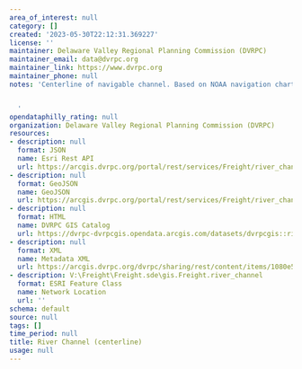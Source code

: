 ```yaml
---
area_of_interest: null
category: []
created: '2023-05-30T22:12:31.369227'
license: ''
maintainer: Delaware Valley Regional Planning Commission (DVRPC)
maintainer_email: data@dvrpc.org
maintainer_link: https://www.dvrpc.org
maintainer_phone: null
notes: 'Centerline of navigable channel. Based on NOAA navigation charts.


  '
opendataphilly_rating: null
organization: Delaware Valley Regional Planning Commission (DVRPC)
resources:
- description: null
  format: JSON
  name: Esri Rest API
  url: https://arcgis.dvrpc.org/portal/rest/services/Freight/river_channel/FeatureServer/0
- description: null
  format: GeoJSON
  name: GeoJSON
  url: https://arcgis.dvrpc.org/portal/rest/services/Freight/river_channel/FeatureServer/0/query?where=1=1&outsr=4326&outfields=*&f=geojson
- description: null
  format: HTML
  name: DVRPC GIS Catalog
  url: https://dvrpc-dvrpcgis.opendata.arcgis.com/datasets/dvrpcgis::river-channel-centerline
- description: null
  format: XML
  name: Metadata XML
  url: https://arcgis.dvrpc.org/dvrpc/sharing/rest/content/items/1080e5c7ae1c40579a1de2e33408300f/info/metadata/metadata.xml?format=default
- description: V:\Freight\Freight.sde\gis.Freight.river_channel
  format: ESRI Feature Class
  name: Network Location
  url: ''
schema: default
source: null
tags: []
time_period: null
title: River Channel (centerline)
usage: null
---
```

